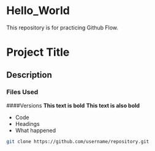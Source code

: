 # Hello_World
This repository is for practicing Github Flow.
# Project Title
## Description
### Files Used
####Versions
**This text is bold**
__This text is also bold__
- Code
- Headings
- What happened
```bash
git clone https://github.com/username/repository.git
